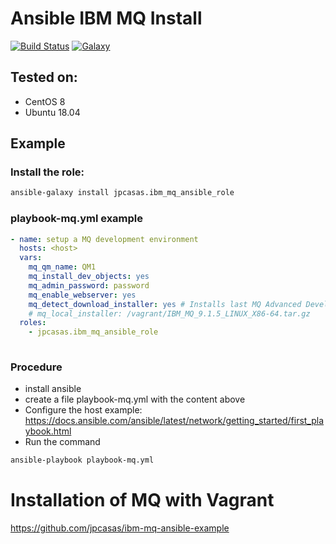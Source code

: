 Ansible IBM MQ Install
==============================

[![Build Status](https://app.travis-ci.com/jpcasas/ibm-mq-ansible-role.svg?branch=master)](https://app.travis-ci.com/jpcasas/ibm-mq-ansible-role)
[![Galaxy](https://img.shields.io/ansible/role/61109)](https://galaxy.ansible.com/jpcasas/ibm_mq)

Tested on:
----------

- CentOS 8
- Ubuntu 18.04

Example
-------

### Install the role:

```bash
ansible-galaxy install jpcasas.ibm_mq_ansible_role

```


### playbook-mq.yml example

```yaml
- name: setup a MQ development environment
  hosts: <host>
  vars:
    mq_qm_name: QM1
    mq_install_dev_objects: yes
    mq_admin_password: password
    mq_enable_webserver: yes
    mq_detect_download_installer: yes # Installs last MQ Advanced Developper from repo IBM
    # mq_local_installer: /vagrant/IBM_MQ_9.1.5_LINUX_X86-64.tar.gz
  roles:
    - jpcasas.ibm_mq_ansible_role
 
```

### Procedure
 - install ansible
 - create a file playbook-mq.yml with the content above 
 - Configure the host example: https://docs.ansible.com/ansible/latest/network/getting_started/first_playbook.html
 - Run the command 
 ```bash
 ansible-playbook playbook-mq.yml
```

# Installation of MQ with Vagrant
  
  https://github.com/jpcasas/ibm-mq-ansible-example
